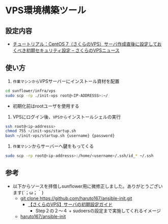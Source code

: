 # VPS環境構築ツール

## 設定内容

- [チュートリアル：CentOS 7（さくらのVPS）サーバ作成直後に設定しておくべき初期セキュリティ設定 – さくらのVPSニュース](https://vps-news.sakura.ad.jp/tutorials/centos7-initial-settings/)

## 使い方

1. `作業マシンから`VPSサーバーにインストール資材を配置

```bash
cd sunflower/infra/vps
sudo scp -rp ./init-vps root@<IP-ADDRESSS>:~/
```

- 初期化前はrootユーザを使用する


1. VPSにログイン後、`VPSから`インストールシェルの実行

```bash
ssh root@<ip-addresss>
chmod 755 ~/init-vps/startup.sh
bash ~/init-vps/startup.sh {username} {password}
```

1. `作業マシン`からサーバーへ鍵をもってくる

```bash
sudo scp -rp root@<ip-addresss>:/home/<username>/.ssh/id_* ~/.ssh
```


## 参考

- 以下からソースを拝借しsunflower用に微修正しました。ありがとうございます(´；ω；｀)
    - [git clone https://github\.com/haruto167/ansible\-init\.git](https://qiita.com/haruto167/items/481bc520473e061d0725)
        - [【さくらのVPS】サーバの初期設定ガイド](https://help.sakura.ad.jp/hc/ja/articles/206208181--%E3%81%95%E3%81%8F%E3%82%89%E3%81%AEVPS-%E3%82%B5%E3%83%BC%E3%83%90%E3%81%AE%E5%88%9D%E6%9C%9F%E8%A8%AD%E5%AE%9A%E3%82%AC%E3%82%A4%E3%83%89)
            - Step２の２～４ + sudoersの設定まで実施してくれるイメージ
    - [haruto167/ansible\-init](https://github.com/haruto167/ansible-init)



